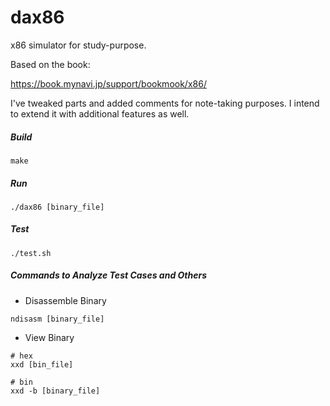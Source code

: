 # dax86

x86 simulator for study-purpose.

Based on the book:

https://book.mynavi.jp/support/bookmook/x86/

I've tweaked parts and added comments for note-taking purposes. I intend to extend it with additional features as well.

##### Build

```
make
```

##### Run

```
./dax86 [binary_file]
```

##### Test

```
./test.sh
```

<!-- Architecture of source binaries is i386. To compile source binaries, the command below should be run:

```
brew install i386-elf-gcc
``` -->

##### Commands to Analyze Test Cases and Others

- Disassemble Binary

```
ndisasm [binary_file]
```

- View Binary

```
# hex
xxd [bin_file]

# bin
xxd -b [binary_file]
```